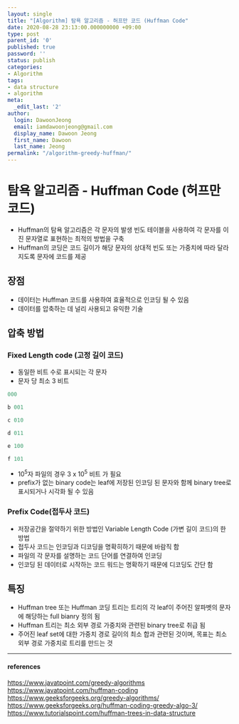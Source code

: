 ```yaml
---
layout: single
title: "[Algorithm] 탐욕 알고리즘 - 허프만 코드 (Huffman Code"
date: 2020-08-28 23:13:00.000000000 +09:00
type: post
parent_id: '0'
published: true
password: ''
status: publish
categories:
- Algorithm
tags:
- data structure
- algorithm
meta:
  _edit_last: '2'
author:
  login: DawoonJeong
  email: iamdawoonjeong@gmail.com
  display_name: Dawoon Jeong
  first_name: Dawoon
  last_name: Jeong
permalink: "/algorithm-greedy-huffman/"
---
```


# 탐욕 알고리즘 - Huffman Code (허프만 코드)
- Huffman의 탐욕 알고리즘은 각 문자의 발생 빈도 테이블을 사용하여 각 문자를 이진 문자열로 표현하는 최적의 방법을 구축
- Huffman의 코딩은 코드 길이가 해당 문자의 상대적 빈도 또는 가중치에 따라 달라 지도록 문자에 코드를 제공


## 장점
- 데이터는 Huffman 코드를 사용하여 효율적으로 인코딩 될 수 있음
- 데이터를 압축하는 데 널리 사용되고 유익한 기술


## 압축 방법
### Fixed Length code (고정 길이 코드)
- 동일한 비트 수로 표시되는 각 문자
- 문자 당 최소 3 비트  


```java
000

b 001

c 010

d 011

e 100

f 101
```
- 10<sup>5</sup>자 파일의 경우 3 x 10<sup>5</sup> 비트 가 필요
- prefix가 없는 binary code는 leaf에 저장된 인코딩 된 문자와 함께 binary tree로 표시되거나 시각화 될 수 있음


### Prefix Code(접두사 코드)
- 저장공간을 절약하기 위한 방법인 Variable Length Code (가변 길이 코드)의 한 방법
- 접두사 코드는 인코딩과 디코딩을 명확히하기 때문에 바람직 함
- 파일의 각 문자를 설명하는 코드 단어를 연결하여 인코딩
- 인코딩 된 데이터로 시작하는 코드 워드는 명확하기 때문에 디코딩도 간단 함


## 특징
- Huffman tree 또는 Huffman 코딩 트리는 트리의 각 leaf이 주어진 알파벳의 문자에 해당하는 full bianry 정의 됨
- Huffman 트리는 최소 외부 경로 가중치와 관련된 binary tree로 취급 됨
- 주어진 leaf set에 대한 가중치 경로 길이의 최소 합과 관련된 것이며, 목표는 최소 외부 경로 가중치로 트리를 만드는 것



---

#### references
<https://www.javatpoint.com/greedy-algorithms>  
<https://www.javatpoint.com/huffman-coding>  
<https://www.geeksforgeeks.org/greedy-algorithms/>  
<https://www.geeksforgeeks.org/huffman-coding-greedy-algo-3/>  
<https://www.tutorialspoint.com/huffman-trees-in-data-structure>    
